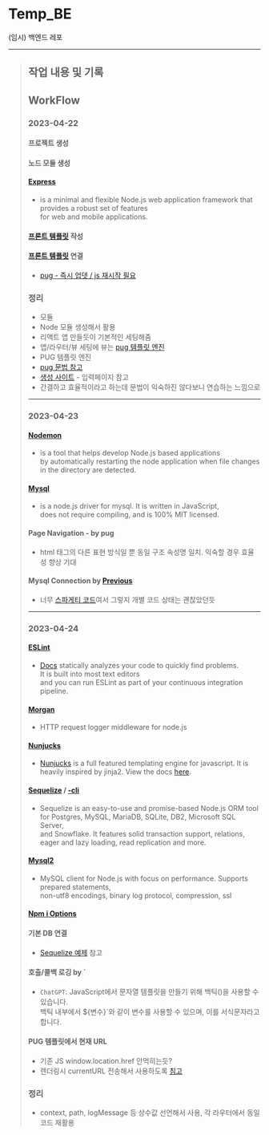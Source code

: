 # Temp_BE

(임시) 백엔드 레포
<hr>

> ## 작업 내용 및 기록
> ## WorkFlow
> ### 2023-04-22
> #### 프로젝트 생성
> #### 노드 모듈 생성
> #### [Express](https://expressjs.com/)
> - is a minimal and flexible Node.js web application framework that provides a robust set of features <br>for web and
    mobile applications.
> #### [프론트 템플릿](server/views/front.pug) 작성
> #### [프론트 템플릿](server/views/front.pug) 연결
> - [pug - 즉시 업뎃 / js 재시작 필요](#nodemon)
> ### 정리
> - 모듈
> - Node 모듈 생성해서 활용
> - 리액트 앱 만들듯이 기본적인 세팅해줌
> - 앱/라우터/뷰 세팅에 뷰는 [pug 템플릿 엔진](https://pugjs.org/api/getting-started.html)
> - PUG 템플릿 엔진
> - [pug 문법 참고](https://jeong-pro.tistory.com/65)
> - [생성 사이트](https://codepen.io/dpetrini/pen/yPMeBg) - 입력페이지 참고
> - 간결하고 효율적이라고 하는데 문법이 익숙하진 않다보니 연습하는 느낌으로
> * * *
> ### 2023-04-23
> #### [Nodemon](https://www.npmjs.com/package/nodemon)
> - is a tool that helps develop Node.js based applications <br>by automatically restarting the node application when
    file changes in the directory are detected.
> #### [Mysql](https://www.npmjs.com/package/mysql)
> - is a node.js driver for mysql. It is written in JavaScript, <br>does not require compiling, and is 100% MIT
    licensed.
> #### Page Navigation - by pug
> - html 태그의 다른 표현 방식일 뿐 동일 구조 속성명 일치. 익숙할 경우 효율성 향상 기대
> #### Mysql Connection by [Previous](https://github.com/nn98/Solved.SKHU)
>   - 너무 [스파게티 코드](https://github.com/nn98/Solved.SKHU/blob/main/server/server.js)여서 그렇지 개별 코드 상태는 괜찮았던듯
> * * *
> ### 2023-04-24
> #### [ESLint](https://www.npmjs.com/package/eslint)
> - [Docs](https://eslint.org/) statically analyzes your code to quickly find problems. <br>It is built into most text
    editors <br>and you can run ESLint as part of your continuous integration pipeline.
> #### [Morgan](https://www.npmjs.com/package/morgan)
> - HTTP request logger middleware for node.js
> #### [Nunjucks](https://www.npmjs.com/package/Nunjucks)
> - [Nunjucks](https://mozilla.github.io/nunjucks/) is a full featured templating engine for javascript. It is heavily
    inspired by jinja2. View the docs [here](https://mozilla.github.io/nunjucks/).
> #### [Sequelize](https://www.npmjs.com/package/sequelize) / [-cli](https://www.npmjs.com/package/sequelize-cli)
> - Sequelize is an easy-to-use and promise-based Node.js ORM tool for Postgres, MySQL, MariaDB, SQLite, DB2, Microsoft
    SQL Server, <br>and Snowflake. It features solid transaction support, relations, eager and lazy loading, read
    replication and more.
> #### [Mysql2](https://www.npmjs.com/package/mysql2)
> - MySQL client for Node.js with focus on performance. Supports prepared statements, <br>non-utf8 encodings, binary log
    protocol, compression, ssl
> #### [Npm i Options](https://docs.npmjs.com/cli/v9/commands/npm-install)
> #### 기본 DB 연결
> - [Sequelize 예제](https://thebook.io/080334/0363/) 참고
> #### 호출/콜백 로깅 by `
> - `ChatGPT`: JavaScript에서 문자열 템플릿을 만들기 위해 백틱()을 사용할 수 있습니다. <br>백틱 내부에서 ${변수}`와 같이 변수를 사용할 수 있으며, 이를 서식문자라고 합니다.
> #### PUG 템플릿에서 현재 URL
> - 기존 JS window.location.href 안먹히는듯?
> - 렌더링시 currentURL 전송해서
    사용하도록 [침고](https://stackoverflow.com/questions/60125193/how-to-make-the-window-object-available-to-pug)
>
> ### 정리
> - context, path, logMessage 등 상수값 선언해서 사용, 각 라우터에서 동일 코드 재활용